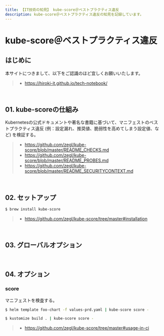 ```yaml
---
title: 【IT技術の知見】 kube-score＠ベストプラクティス違反
description: kube-score＠ベストプラクティス違反の知見を記録しています。
---
```


# kube-score＠ベストプラクティス違反

## はじめに

本サイトにつきまして、以下をご認識のほど宜しくお願いいたします。

> - https://hiroki-it.github.io/tech-notebook/

<br>

## 01. kube-scoreの仕組み

Kubernetesの公式ドキュメントや著名な書籍に基づいて、マニフェストのベストプラクティス違反 (例：設定漏れ、推奨値、脆弱性を高めてしまう設定値、など) を検証する。

> - https://github.com/zegl/kube-score/blob/master/README_CHECKS.md
> - https://github.com/zegl/kube-score/blob/master/README_PROBES.md
> - https://github.com/zegl/kube-score/blob/master/README_SECURITYCONTEXT.md

<br>

## 02. セットアップ

```bash
$ brew install kube-score
```

> - https://github.com/zegl/kube-score/tree/master#installation

<br>

## 03. グローバルオプション

<br>

## 04. オプション

### score

マニフェストを検査する。

```bash
$ helm template foo-chart -f values-prd.yaml | kube-score score -
```

```bash
$ kustomize build . | kube-score score -
```

> - https://github.com/zegl/kube-score/tree/master#usage-in-ci

<br>
